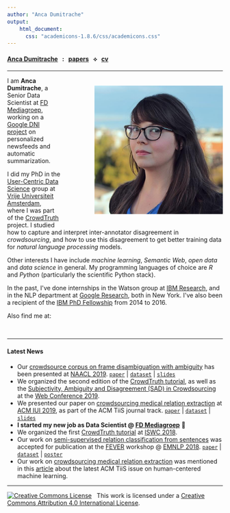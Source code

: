 ```yaml
---
author: "Anca Dumitrache"
output:
    html_document:
      css: "academicons-1.8.6/css/academicons.css"
---
```


<script src="https://use.fontawesome.com/4b6dfd67d9.js"></script>

#### [Anca Dumitrache](./) &nbsp; : &nbsp; [papers](papers)  &nbsp; &#10209; &nbsp;  [cv](cv)

***

<img src="anca.jpg" width="300" style="float: right; margin-left: 80px; margin-bottom: 20px; margin-top: 20px" />

I am **Anca Dumitrache**, a Senior Data Scientist at [FD Mediagroep](https://fdmg.nl/en/home-2/), working on a [Google DNI project](https://newsinitiative.withgoogle.com/dnifund/dni-projects/tldr-personalized-summary-your-news-round-4/) on personalized newsfeeds and automatic summarization.

I did my PhD in the [User-Centric Data Science](http://ucds.cs.vu.nl/) group at [Vrije Universiteit Amsterdam](http://few.vu.nl/), where I was part of the [CrowdTruth](http://crowdtruth.org/) project. I studied how to capture and interpret inter-annotator disagreement in *crowdsourcing*, and how to use this disagreement to get better training data for *natural language processing* models.

Other interests I have include *machine learning*, *Semantic Web*, *open data* and *data science* in general. My programming languages of choice are *R* and *Python* (particularly the scientific Python stack). 

In the past, I've done internships in the Watson group at [IBM Research](http://research.ibm.com/), and in the NLP department at [Google Research](https://research.google.com/), both in New York. I've also been a recipient of the [IBM PhD Fellowship](http://www.research.ibm.com/university/awards/phdfellowship.shtml) from 2014 to 2016.

Also find me at:

[<i class="fa fa-envelope fa-2x"></i>](mailto:anca.dmtrch@gmail.com) &nbsp; [<i class="ai ai-orcid-square ai-2x"></i>](https://orcid.org/0000-0003-1537-1763) &nbsp; [<i class="ai ai-google-scholar-square ai-2x"></i>](https://scholar.google.nl/citations?user=U6R4XGAAAAAJ&hl=en) &nbsp; [<i class="fa fa-github-square fa-2x"></i>](https://github.com/ancadumitrache) &nbsp; [<i class="ai ai-arxiv ai-2x"></i>](https://arxiv.org/a/dumitrache_a_1.html) &nbsp; [<i class="fa fa-twitter-square fa-2x"></i>](https://twitter.com/anca_dmtrch)  &nbsp; [<i class="fa fa-linkedin-square fa-2x"></i>](https://www.linkedin.com/in/dumitracheanca/)  &nbsp; [<i class="fa fa-instagram fa-2x"></i>](https://www.instagram.com/ancanouk/)

***

#### Latest News

* Our [crowdsource corpus on frame disambiguation with ambiguity](https://arxiv.org/abs/1904.06101) has been presented at [NAACL 2019](https://naacl2019.org/). [```paper```](https://arxiv.org/abs/1904.06101) | [```dataset```](https://github.com/CrowdTruth/FrameDisambiguation) | [```slides```](http://ancad.ro/presentations/NAACL-2019-slides.pdf)
* We organized the second edition of the [CrowdTruth tutorial](http://crowdtruth.org/tutorial/), as well as the [Subjectivity, Ambiguity and Disagreement (SAD) in Crowdsourcing](https://sadworkshop.wordpress.com/) at the [Web Conference 2019](https://www2019.thewebconf.org/).
* We presented our paper on [crowdsourcing medical relation extraction](https://arxiv.org/abs/1701.02185) at [ACM IUI 2019](https://iui.acm.org/2019/), as part of the ACM TiiS journal track. [```paper```](https://arxiv.org/abs/1701.02185) | [```dataset```](https://github.com/CrowdTruth/Medical-Relation-Extraction) | [```slides```](http://ancad.ro/presentations/IUI-2019-MedicalRelEx.pdf)
* **I started my new job as Data Scientist @ [FD Mediagroep](https://fdmg.nl/en/home-2)** 🎉
* We organized the first [CrowdTruth tutorial](http://crowdtruth.org/iswc-2018-tutorial/) at [ISWC 2018](http://iswc2018.semanticweb.org/).
* Our work on [semi-supervised relation classification from sentences](https://arxiv.org/abs/1809.00537) was accepted for publication at the [FEVER](http://fever.ai/) workshop @ [EMNLP 2018](http://emnlp2018.org/). [```paper```](https://arxiv.org/abs/1809.00537) | [```dataset```](https://github.com/CrowdTruth/Open-Domain-Relation-Extraction) | [```poster```](http://ancad.ro/presentations/EMNLP-2018-poster.pdf)
* Our work on [crowdsourcing medical relation extraction](https://arxiv.org/abs/1701.02185) was mentioned in this [article](https://medium.com/acm-tiis/pay-attention-to-the-man-behind-the-curtain-dc4971419239) about the latest ACM TiiS issue on human-centered machine learning.

***

<a rel="license" href="http://creativecommons.org/licenses/by/4.0/"><img alt="Creative Commons License" style="border-width:0" src="https://i.creativecommons.org/l/by/4.0/80x15.png" /></a> &nbsp; This work is licensed under a <a rel="license" href="http://creativecommons.org/licenses/by/4.0/">Creative Commons Attribution 4.0 International License</a>.
